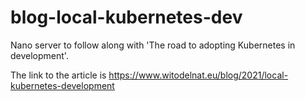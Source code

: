 # blog-local-kubernetes-dev

Nano server to follow along with 'The road to adopting Kubernetes in development'.

The link to the article is https://www.witodelnat.eu/blog/2021/local-kubernetes-development

